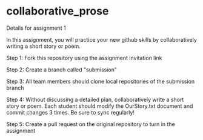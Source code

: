 # collaborative_prose

Details for assignment 1

In this assignment, you will practice your new github skills by collaboratively writing a short story or poem.

Step 1: Fork this repository using the assignment invitation link

Step 2: Create a branch called "submission"

Step 3: All team members should clone local repositories of the submission branch

Step 4: Without discussing a detailed plan, collaboratively write a short story or poem. Each student should modify
the OurStory.txt document and commit changes 3 times. Be sure to sync regularly!

Step 5: Create a pull request on the original repository to turn in the assignment
